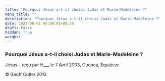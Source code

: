 ```yaml
---
title: "Pourquoi Jésus a-t-il choisi Judas et Marie-Madeleine ?"
menu_title: ""
description: "Pourquoi Jésus a-t-il choisi Judas et Marie-Madeleine ?"
date: 2022-06-01 06:00:01+00:36
draft: False
hidden: True
weight:
---
```

### Pourquoi Jésus a-t-il choisi Judas et Marie-Madeleine ?

Jésus - reçu par H___ le 7 Avril 2003, Cuenca, Équateur.



© Geoff Cutler 2013